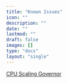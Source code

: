 ```yaml
---
title: "Known Issues"
icon: ""
description: ""
date: ""
lastmod: ""
draft: false
images: []
type: "docs"
layout: "single"
---
```


<p><a href="https://docs.zymbit.com/reference/known-issues/cpu-scaling/">CPU Scaling Governor</a></p>
